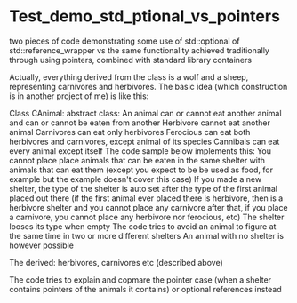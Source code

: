 # Test_demo_std_ptional_vs_pointers
two pieces of code demonstrating some use of std::optional of std::reference_wrapper vs the same functionality achieved traditionally through using pointers, combined with standard library containers



Actually, everything derived from the class is a wolf and a sheep, representing carnivores and herbivores. 
The basic idea (which construction is in another project of me) is like this:

Class CAnimal: abstract class: 
An animal can or cannot eat another animal and can or cannot be eaten from another
Herbivore cannot eat another animal
Carnivores can eat only herbivores
Ferocious can eat both herbivores and carnivores, except animal of its species
Cannibals can eat every animal except itself
The code sample below implements this:
You cannot place place animals that can be eaten in the same shelter with animals that can eat them (except you expect to be be used as food, for example but the example doesn't cover this case)
If you made a new shelter, the type of the shelter is auto set after the type of the first animal placed out there (if the first animal ever placed there is herbivore, then is a herbivore shelter and you cannot place any carnivore after that, if you place a carnivore, you cannot place any herbivore nor ferocious,  etc)
The shelter looses its type when empty
The code tries to avoid an animal to figure at the same time in two or more different shelters
An animal with no shelter is however possible

The derived: herbivores, carnivores etc (described above)

The code tries to explain and copmare the pointer case (when a shelter contains pointers of the animals it contains) or optional references instead
